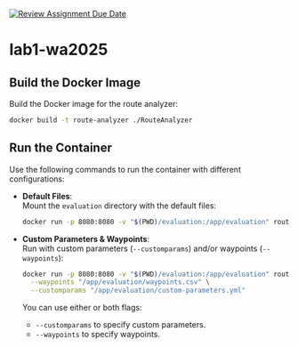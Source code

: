 [![Review Assignment Due Date](https://classroom.github.com/assets/deadline-readme-button-22041afd0340ce965d47ae6ef1cefeee28c7c493a6346c4f15d667ab976d596c.svg)](https://classroom.github.com/a/vlo9idtn)
# lab1-wa2025


## Build the Docker Image

Build the Docker image for the route analyzer:

```sh
docker build -t route-analyzer ./RouteAnalyzer
```

## Run the Container

Use the following commands to run the container with different configurations:

- **Default Files**:  
  Mount the `evaluation` directory with the default files:

  ```sh
  docker run -p 8080:8080 -v "$(PWD)/evaluation:/app/evaluation" route-analyzer
  ```

- **Custom Parameters & Waypoints**:  
  Run with custom parameters (`--customparams`) and/or waypoints (`--waypoints`):

  ```sh
  docker run -p 8080:8080 -v "$(PWD)/evaluation:/app/evaluation" route-analyzer \
    --waypoints "/app/evaluation/waypoints.csv" \
    --customparams "/app/evaluation/custom-parameters.yml"

  ```

  You can use either or both flags:
    - `--customparams` to specify custom parameters.
    - `--waypoints` to specify waypoints.